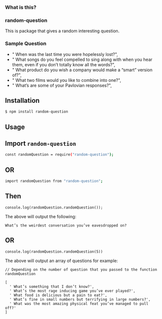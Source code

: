 ### What is this?

### random-question

This is package that gives a random interesting question.

### Sample Question

- " When was the last time you were hopelessly lost?",
- " What songs do you feel compelled to sing along with when you hear them, even if you don’t totally know all the words?",
- " What product do you wish a company would make a “smart” version of?",
- " What two films would you like to combine into one?",
- " What’s are some of your Pavlovian responses?",

## Installation

```sh
$ npm install random-question
```

## Usage

## Import `random-question`

```sh
const randomQuestion = require("random-question");
```

## OR

```sh
import randomQuestion from "random-question";
```

## Then

```
console.log(randomQuestion.randomQuestion());

```

The above will output the following:

```
What’s the weirdest conversation you’ve eavesdropped on?
```

## OR

```
console.log(randomQuestion.randomQuestion(5))

```

The above will output an array of questions for example:

```
// Depending on the number of question that you passed to the function randomQuestion

[
  ' What’s something that I don’t know?',
  ' What’s the most rage inducing game you’ve ever played?',
  ' What food is delicious but a pain to eat?',
  ' What’s fine in small numbers but terrifying in large numbers?',
  ' What was the most amazing physical feat you’ve managed to pull off?'
]

```
